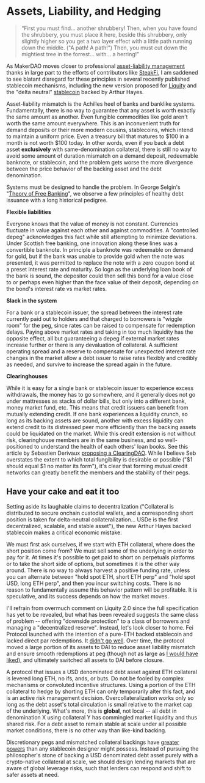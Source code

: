 # Assets, Liability, and Hedging

>“First you must find... another shrubbery! Then, when you have found the shrubbery, you must place it here, beside this shrubbery, only slightly higher so you get a two layer effect with a little path running down the middle. ("A path! A path!") Then, you must cut down the mightiest tree in the forrest... with... a herring!”

As MakerDAO moves closer to professional [asset-liability management](https://mips.makerdao.com/mips/details/MIP103#3-2-3-the-stability-collateral-benchmark-yield-is-equivalent-to-the-average-yield-weighted-proportionally-to-target-relative-exposure-of-the-liquid-reserve-collateral-) thanks in large part to the efforts of contributors like [SteakFi](https://twitter.com/i/flow/login?redirect_after_login=%2Fsteakfi%3Flang%3Den), I am saddened to see blatant disregard for these principles in several recently published stablecoin mechanisms, including the new version proposed for [Liquity](https://twitter.com/LiquityProtocol/status/1680140222212763650?s=20) and the "delta neutral" [stablecoin](https://twitter.com/ethena_labs/status/1681592640645779456?s=20) backed by Arthur Hayes.

Asset-liability mismatch is the Achilles heel of banks and banklike systems. Fundamentally, there is no way to guarantee that any asset is worth exactly the same amount as another. Even fungible commodities like gold aren't worth the same amount everywhere. This is an inconvenient truth for demand deposits or their more modern cousins, stablecoins, which intend to maintain a uniform price. Even a treasury bill that matures to $100 in a month is not worth $100 today. In other words, even if you back a debt asset **exclusively** with same-denomination collateral, there is still no way to avoid some amount of duration mismatch on a demand deposit, redeemable banknote, or stablecoin, and the problem gets worse the more divergence between the price behavior of the backing asset and the debt denomination.

Systems must be designed to handle the problem. In George Selgin's "[Theory of Free Banking](https://oll.libertyfund.org/title/white-the-theory-of-free-banking-money-supply-under-competitive-note-issue)", we observe a few principles of healthy debt issuance with a long historical pedigree.

**Flexible liabilities**

Everyone knows that the value of money is not constant. Currencies fluctuate in value against each other and against commodities. A "controlled depeg" acknowledges this fact while still attempting to minimize deviations. Under Scottish free banking, one innovation along these lines was a convertible banknote. In principle a banknote was redeemable on demand for gold, but if the bank was unable to provide gold when the note was presented, it was permitted to replace the note with a zero coupon bond at a preset interest rate and maturity. So logn as the underlying loan book of the bank is sound, the depositor could then sell this bond for a value close to or perhaps even higher than the face value of their deposit, depending on the bond's interest rate vs market rates.

**Slack in the system**

For a bank or a stablecoin issuer, the spread between the interest rate currently paid out to holders and that charged to borrowers is "wiggle room" for the peg, since rates can be raised to compensate for redemption delays. Paying above market rates and taking in too much liquidity has the opposite effect, all but guaranteeing a depeg if external market rates increase further or there is any devaluation of collateral. A sufficient operating spread and a reserve to compensate for unexpected interest rate changes in the market allow a debt issuer to raise rates flexibly and credibly as needed, and survive to increase the spread again in the future.

**Clearinghouses**

While it is easy for a single bank or stablecoin issuer to experience excess withdrawals, the money has to go somewhere, and it generally does not go under mattresses as stacks of dollar bills, but only into a different bank, money market fund, etc. This means that credit issuers can benefit from mutually extending credit. If one bank experiences a liquidity crunch, so long as its backing assets are sound, another with excess liquidity can extend credit to its distressed peer more efficiently than the backing assets could be liquidated on the market. While this credit extension is not without risk, clearinghouse members are in the same business, and so well-positioned to understand the health of each others' loan books. See this article by Sebastien Derivaux [proposing a ClearingDAO](https://cryptobanking.network/introducing-clearingdao-a-decentralized-clearinghouse-for-stablecoins/). While I believe Seb overstates the extent to which total fungibility is desirable or possible ("$1 should equal $1 no matter its form"), it's clear that forming mutual credit networks can greatly benefit the members and the stability of their pegs.

## Have your cake and eat it too

Setting aside its laughable claims to decentralization ("Collateral is distributed to secure onchain custodial wallets, and a corresponding short position is taken for delta-neutral collateralization... USDe is the first decentralized, scalable, and stable asset"), the new Arthur Hayes backed stablecoin makes a critical economic mistake.

We must first ask ourselves, if we start with ETH collateral, where does the short position come from? We must sell some of the underlying in order to pay for it. At times it's possible to get paid to short on perpetuals platforms or to take the short side of options, but sometimes it is the other way around. There is no way to always harvest a positive funding rate, unless you can alternate between "hold spot ETH, short ETH perp" and "hold spot USD, long ETH perp", and then you incur switching costs. There is no reason to fundamentally assume this behavior pattern will be profitable. It is speculative, and its success depends on how the market moves.

I'll refrain from overmuch comment on Liquity 2.0 since the full specification has yet to be revealed, but what has been revealed suggests the same class of problem -- offering "downside protection" to a class of borrowers and managing a "decentralized reserve". Instead, let's look closer to home. Fei Protocol launched with the intention of a pure-ETH backed stablecoin and lacked direct par redemptions. It [didn't go well](https://www.feitribesecuritiessettlement.com). Over time, the protocol moved a large portion of its assets to DAI to reduce asset liability mismatch and ensure smooth redemptions at peg (though not as large as [I would have liked](https://tribe.fei.money/t/fip-104-fei-pcv-reinforcement-proposal/4162/23?u=onetruekirk)), and ultimately switched all assets to DAI before closure.

A protocol that issues a USD denominated debt asset against ETH collateral is levered long ETH, no ifs, ands, or buts. Do not be fooled by complex mechanisms or convoluted incentive structures. Using a portion of the ETH collateral to hedge by shorting ETH can only temporarily alter this fact, and is an active risk management decision. Overcollateralization works only so long as the debt asset's total circulation is small relative to the market cap of the underlying. What's more, this is **global**, not local -- all debt in denomination X using collateral Y has commingled market liquidity and thus shared risk. For a debt asset to remain stable at scale under all possible market conditions, there is no other way than like-kind backing.

Discretionary pegs and mismatched collateral backings have [greater powers](https://en.wikipedia.org/wiki/Black_Wednesday) than any stablecoin designer might possess. Instead of pursuing the philosopher's stone of backing a USD denominated debt asset purely with a crypto-native collateral at scale, we should design lending markets that are aware of global leverage risks, such that lenders can respond and shift to safer assets at need.